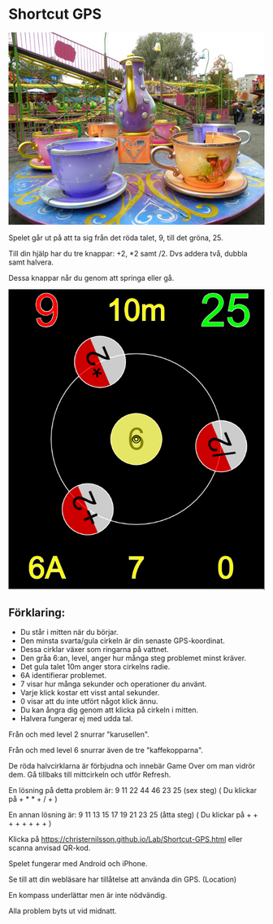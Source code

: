 # Shortcut GPS

![Karusell](karusell.jpg)

Spelet går ut på att ta sig från det röda talet, 9, till det gröna, 25.

Till din hjälp har du tre knappar: +2, *2 samt /2. Dvs addera två, dubbla samt halvera.

Dessa knappar når du genom att springa eller gå.

![Shortcut GPS](shortcut.png)

## Förklaring:

* Du står i mitten när du börjar.
* Den minsta svarta/gula cirkeln är din senaste GPS-koordinat.
* Dessa cirklar växer som ringarna på vattnet.
* Den gråa 6:an, level, anger hur många steg problemet minst kräver.
* Det gula talet 10m anger stora cirkelns radie.
* 6A identifierar problemet.
* 7 visar hur många sekunder och operationer du använt.
* Varje klick kostar ett visst antal sekunder.
* 0 visar att du inte utfört något klick ännu.
* Du kan ångra dig genom att klicka på cirkeln i mitten.
* Halvera fungerar ej med udda tal.

Från och med level 2 snurrar "karusellen".

Från och med level 6 snurrar även de tre "kaffekopparna".

De röda halvcirklarna är förbjudna och innebär Game Over om man vidrör dem. Gå tillbaks till mittcirkeln och utför Refresh.

En lösning på detta problem är: 9 11 22 44 46 23 25 (sex steg)
( Du klickar på + * * + / + )

En annan lösning är: 9 11 13 15 17 19 21 23 25 (åtta steg)
( Du klickar på + + + + + + + + )

Klicka på https://christernilsson.github.io/Lab/Shortcut-GPS.html eller scanna anvisad QR-kod.

Spelet fungerar med Android och iPhone.

Se till att din webläsare har tillåtelse att använda din GPS. (Location)

En kompass underlättar men är inte nödvändig.

Alla problem byts ut vid midnatt.
